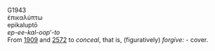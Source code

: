 <body>
  <p>G1943<br>  ἐπικαλύπτω  <br> epikaluptō  <br><i>ep-ee-kal-oop‘-to </i><br>From <a href="g1909.htm">1909</a> and <a href="g2572.htm">2572</a>  to <i>conceal</i>, that is, (figuratively) <i>forgive:</i> - cover.<br></p>
 </body>